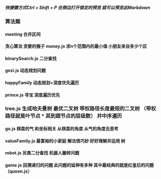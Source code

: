 
#####  快捷键方式Ctrl + Shift + P 在侧边打开锁定的预览 就可以预览此Markdown

### 算法题

#### meeting 合并区间

#### 贪心算法 贪婪的猴子 money.js 求n个范围内的最小值 小朋友来自多少个区

#### binarySearch.js 二分查找

#### gezi.js 动态规划问题

#### happyFamily 动态规划+深度优先遍历

#### prince.js 寻宝 深度遍历优先

###  tree.js 生成哈夫曼树 最优二叉树  带权路径长度最短的二叉树 （带权路径就是叶节点 * 其到跟节点的层级数） 并中序遍历

#### go.js 棋盘的气 和坐标相关 从棋盘的角度 从气的角度去思考

#### valueFamily.js 最富裕的小家庭 解法很巧妙 好好理解并运用 树

#### robot.js 另类二分查找 机器人搬砖问题

#### game.js 回溯递归的问题 此问题的延伸有多种 其中最经典的就是红皇后的问题（queen.js）